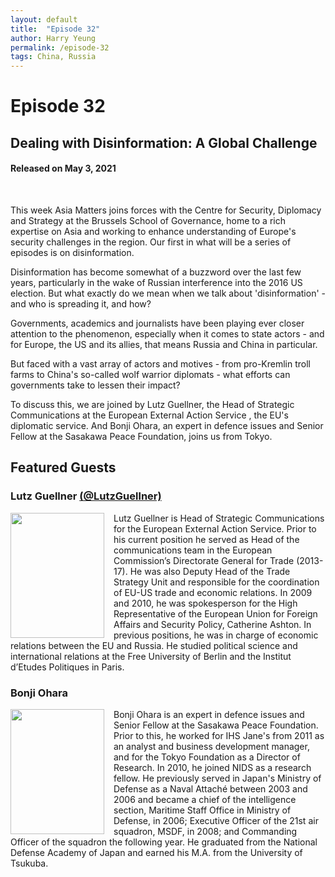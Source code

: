 ```yaml
---
layout: default
title:  "Episode 32"
author: Harry Yeung
permalink: /episode-32
tags: China, Russia
---
```


<head>
  <meta name="twitter:card" content="summary" />
  <meta name="twitter:site" content="@AsiaMattersPod" />
  <meta name="twitter:title" content="Episode 32 | Dealing with Disinformation: A Global Challenge" />
  <meta name="twitter:description" content="This week Asia Matters joins forces with the Centre for Security, Diplomacy and Strategy at the Brussels School of Governance, home to a rich expertise on Asia and working to enhance understanding of Europe's security challenges in the region. Our first in what will be a series of episodes is on disinformation." />
  <meta name="twitter:image" content="https://user-images.githubusercontent.com/67763587/97117453-1b73b880-16c1-11eb-8dfb-30e8781bf66c.png" />

  <title>Episode 31 | Dealing with Disinformation: A Global Challenge</title>

  <meta name="description"
  content="This week Asia Matters joins forces with the Centre for Security, Diplomacy and Strategy at the Brussels School of Governance, home to a rich expertise on Asia and working to enhance understanding of Europe's security challenges in the region. Our first in what will be a series of episodes is on disinformation. ">
</head>

# Episode 32
## Dealing with Disinformation: A Global Challenge
#### Released on May 3, 2021

<div id="buzzsprout-player-8444013"></div>
<script src="https://www.buzzsprout.com/699187/8444013-dealing-with-disinformation-a-global-challenge.js?container_id=buzzsprout-player-8444013&player=small" type="text/javascript" charset="utf-8"></script>
<br>

This week Asia Matters joins forces with the Centre for Security, Diplomacy and Strategy at the Brussels School of Governance, home to a rich expertise on Asia and working to enhance understanding of Europe's security challenges in the region. Our first in what will be a series of episodes is on disinformation.

Disinformation has become somewhat of a buzzword over the last few years, particularly in the wake of Russian interference into the 2016 US election. But what exactly do we mean when we talk about 'disinformation' - and who is spreading it, and how?

Governments, academics and journalists have been playing ever closer attention to the phenomenon, especially when it comes to state actors - and for Europe, the US and its allies, that means Russia and China in particular.

But faced with a vast array of actors and motives - from pro-Kremlin troll farms to China's so-called wolf warrior diplomats - what efforts can governments take to lessen their impact?

To discuss this, we are joined by Lutz Guellner, the Head of Strategic Communications at the European External Action Service , the EU's diplomatic service. And Bonji Ohara, an expert in defence issues and Senior Fellow at the Sasakawa Peace Foundation, joins us from Tokyo.

## Featured Guests

### Lutz Guellner [(@LutzGuellner)](https://twitter.com/LutzGuellner)

<img src="https://user-images.githubusercontent.com/67763587/116901326-a2649900-abee-11eb-9074-5160eaffc063.png"
  style="width:150px;height:200px;margin-right:15px;"
  align="left" />
  <p>Lutz Guellner is Head of Strategic Communications for the European External Action Service. Prior to his current position he served as Head of the communications team in the European Commission’s Directorate General for Trade (2013-17). He was also Deputy Head of the Trade Strategy Unit and responsible for the coordination of EU-US trade and economic relations. In 2009 and 2010, he was spokesperson for the High Representative of the European Union for Foreign Affairs and Security Policy, Catherine Ashton. In previous positions, he was in charge of economic relations between the EU and Russia. He studied political science and international relations at the Free University of Berlin and the Institut d’Etudes Politiques in Paris.</p>

### Bonji Ohara

<img src="https://user-images.githubusercontent.com/67763587/116901103-629db180-abee-11eb-8814-d654126ffb6e.png"
  style="width:150px;height:200px;margin-right:15px;"
  align="left" />
  <p>Bonji Ohara is an expert in defence issues and Senior Fellow at the Sasakawa Peace Foundation. Prior to this, he worked for IHS Jane's from 2011 as an analyst and business development manager, and for the Tokyo Foundation as a Director of Research. In 2010, he joined NIDS as a research fellow. He previously served in Japan's Ministry of Defense as a Naval Attaché between 2003 and 2006 and became a chief of the intelligence section, Maritime Staff Office in Ministry of Defense, in 2006; Executive Officer of the 21st air squadron, MSDF, in 2008; and Commanding Officer of the squadron the following year. He graduated from the National Defense Academy of Japan and earned his M.A. from the University of Tsukuba.</p>
